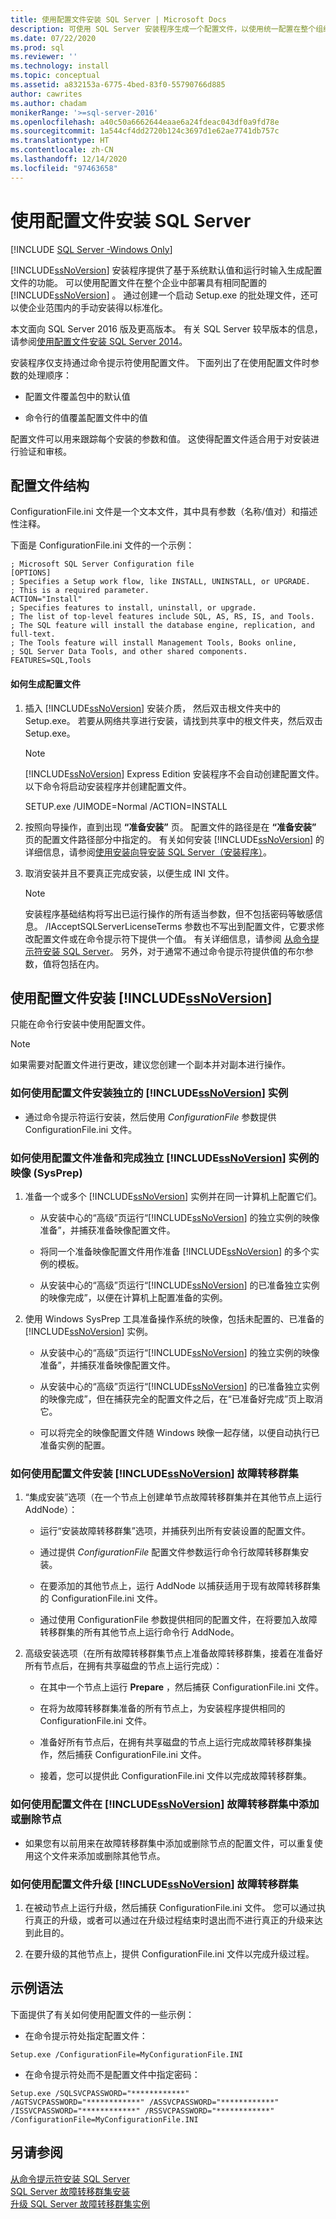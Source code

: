 ```yaml
---
title: 使用配置文件安装 SQL Server | Microsoft Docs
description: 可使用 SQL Server 安装程序生成一个配置文件，以使用统一配置在整个组织中部署 SQL Server。
ms.date: 07/22/2020
ms.prod: sql
ms.reviewer: ''
ms.technology: install
ms.topic: conceptual
ms.assetid: a832153a-6775-4bed-83f0-55790766d885
author: cawrites
ms.author: chadam
monikerRange: '>=sql-server-2016'
ms.openlocfilehash: a40c50a6662644eaae6a24fdeac043df0a9fd78e
ms.sourcegitcommit: 1a544cf4dd2720b124c3697d1e62ae7741db757c
ms.translationtype: HT
ms.contentlocale: zh-CN
ms.lasthandoff: 12/14/2020
ms.locfileid: "97463658"
---
```

# <a name="install-sql-server-using-a-configuration-file"></a>使用配置文件安装 SQL Server

[!INCLUDE [SQL Server -Windows Only](../../includes/applies-to-version/sql-windows-only.md)]
 
[!INCLUDE[ssNoVersion](../../includes/ssnoversion-md.md)] 安装程序提供了基于系统默认值和运行时输入生成配置文件的功能。 可以使用配置文件在整个企业中部署具有相同配置的 [!INCLUDE[ssNoVersion](../../includes/ssnoversion-md.md)] 。 通过创建一个启动 Setup.exe 的批处理文件，还可以使企业范围内的手动安装得以标准化。 
 
本文面向 SQL Server 2016 版及更高版本。 有关 SQL Server 较早版本的信息，请参阅[使用配置文件安装 SQL Server 2014](/previous-versions/sql/2014/database-engine/install-windows/install-sql-server-using-a-configuration-file?view=sql-server-2014&preserve-view=true)。
 
安装程序仅支持通过命令提示符使用配置文件。 下面列出了在使用配置文件时参数的处理顺序：  
  
-  配置文件覆盖包中的默认值  
  
-   命令行的值覆盖配置文件中的值  
  
 配置文件可以用来跟踪每个安装的参数和值。 这使得配置文件适合用于对安装进行验证和审核。 
  
## <a name="configuration-file-structure"></a>配置文件结构  
 ConfigurationFile.ini 文件是一个文本文件，其中具有参数（名称/值对）和描述性注释。 
  
 下面是 ConfigurationFile.ini 文件的一个示例：  
  
```  
; Microsoft SQL Server Configuration file  
[OPTIONS]  
; Specifies a Setup work flow, like INSTALL, UNINSTALL, or UPGRADE.  
; This is a required parameter.  
ACTION="Install"  
; Specifies features to install, uninstall, or upgrade.  
; The list of top-level features include SQL, AS, RS, IS, and Tools.  
; The SQL feature will install the database engine, replication, and full-text.  
; The Tools feature will install Management Tools, Books online,   
; SQL Server Data Tools, and other shared components.  
FEATURES=SQL,Tools  
```  
  
#### <a name="how-to-generate-a-configuration-file"></a>如何生成配置文件  
  
1. 插入 [!INCLUDE[ssNoVersion](../../includes/ssnoversion-md.md)] 安装介质， 然后双击根文件夹中的 Setup.exe。 若要从网络共享进行安装，请找到共享中的根文件夹，然后双击 Setup.exe。 
  
    > [!NOTE]  
    >  [!INCLUDE[ssNoVersion](../../includes/ssnoversion-md.md)] Express Edition 安装程序不会自动创建配置文件。 以下命令将启动安装程序并创建配置文件。 
    >   
    >  SETUP.exe /UIMODE=Normal /ACTION=INSTALL  
  
2. 按照向导操作，直到出现 **“准备安装”** 页。 配置文件的路径是在 **“准备安装”** 页的配置文件路径部分中指定的。 有关如何安装 [!INCLUDE[ssNoVersion](../../includes/ssnoversion-md.md)] 的详细信息，请参阅[使用安装向导安装 SQL Server（安装程序）](../../database-engine/install-windows/install-sql-server-from-the-installation-wizard-setup.md)。 
  
3. 取消安装并且不要真正完成安装，以便生成 INI 文件。 
  
    > [!NOTE]  
    >  安装程序基础结构将写出已运行操作的所有适当参数，但不包括密码等敏感信息。 /IAcceptSQLServerLicenseTerms 参数也不写出到配置文件，它要求修改配置文件或在命令提示符下提供一个值。 有关详细信息，请参阅 [从命令提示符安装 SQL Server](./install-sql-server-from-the-command-prompt.md)。 另外，对于通常不通过命令提示符提供值的布尔参数，值将包括在内。 
  
## <a name="using-the-configuration-file-to-install-ssnoversion"></a>使用配置文件安装 [!INCLUDE[ssNoVersion](../../includes/ssnoversion-md.md)]  

只能在命令行安装中使用配置文件。 
  
> [!NOTE]  
> 如果需要对配置文件进行更改，建议您创建一个副本并对副本进行操作。 
  
### <a name="how-to-use-a-configuration-file-to-install-a-stand-alone-ssnoversion-instance"></a>如何使用配置文件安装独立的 [!INCLUDE[ssNoVersion](../../includes/ssnoversion-md.md)] 实例  
  
-   通过命令提示符运行安装，然后使用 *ConfigurationFile* 参数提供 ConfigurationFile.ini 文件。 
  
### <a name="how-to-use-a-configuration-file-to-prepare-and-complete-an-image-of-a-stand-alone-ssnoversion-instance-sysprep"></a>如何使用配置文件准备和完成独立 [!INCLUDE[ssNoVersion](../../includes/ssnoversion-md.md)] 实例的映像 (SysPrep)  
  
1. 准备一个或多个 [!INCLUDE[ssNoVersion](../../includes/ssnoversion-md.md)] 实例并在同一计算机上配置它们。 
  
    - 从安装中心的“高级”页运行“[!INCLUDE[ssNoVersion](../../includes/ssnoversion-md.md)] 的独立实例的映像准备”，并捕获准备映像配置文件。 
  
    - 将同一个准备映像配置文件用作准备 [!INCLUDE[ssNoVersion](../../includes/ssnoversion-md.md)] 的多个实例的模板。 
  
    - 从安装中心的“高级”页运行“[!INCLUDE[ssNoVersion](../../includes/ssnoversion-md.md)] 的已准备独立实例的映像完成”，以便在计算机上配置准备的实例。 
  
2. 使用 Windows SysPrep 工具准备操作系统的映像，包括未配置的、已准备的 [!INCLUDE[ssNoVersion](../../includes/ssnoversion-md.md)] 实例。 
  
    -   从安装中心的“高级”页运行“[!INCLUDE[ssNoVersion](../../includes/ssnoversion-md.md)] 的独立实例的映像准备”，并捕获准备映像配置文件。 
  
    -   从安装中心的“高级”页运行“[!INCLUDE[ssNoVersion](../../includes/ssnoversion-md.md)] 的已准备独立实例的映像完成”，但在捕获完全的配置文件之后，在“已准备好完成”页上取消它。 
  
    -   可以将完全的映像配置文件随 Windows 映像一起存储，以便自动执行已准备实例的配置。 
  
### <a name="how-to-install-a-ssnoversion-failover-cluster-using-the-configuration-file"></a>如何使用配置文件安装 [!INCLUDE[ssNoVersion](../../includes/ssnoversion-md.md)] 故障转移群集  
  
1. “集成安装”选项（在一个节点上创建单节点故障转移群集并在其他节点上运行 AddNode）：  
  
    -   运行“安装故障转移群集”选项，并捕获列出所有安装设置的配置文件。 
  
    -   通过提供 *ConfigurationFile* 配置文件参数运行命令行故障转移群集安装。 
  
    -   在要添加的其他节点上，运行 AddNode 以捕获适用于现有故障转移群集的 ConfigurationFile.ini 文件。 
  
    -   通过使用 ConfigurationFile 参数提供相同的配置文件，在将要加入故障转移群集的所有其他节点上运行命令行 AddNode。 
  
2. 高级安装选项（在所有故障转移群集节点上准备故障转移群集，接着在准备好所有节点后，在拥有共享磁盘的节点上运行完成）：  
  
    -   在其中一个节点上运行 **Prepare** ，然后捕获 ConfigurationFile.ini 文件。 
  
    -   在将为故障转移群集准备的所有节点上，为安装程序提供相同的 ConfigurationFile.ini 文件。 
  
    -   准备好所有节点后，在拥有共享磁盘的节点上运行完成故障转移群集操作，然后捕获 ConfigurationFile.ini 文件。 
  
    -   接着，您可以提供此 ConfigurationFile.ini 文件以完成故障转移群集。 
  
### <a name="how-to-add-or-remove-a-node-to-a-ssnoversion-failover-cluster-using-the-configuration-file"></a>如何使用配置文件在 [!INCLUDE[ssNoVersion](../../includes/ssnoversion-md.md)] 故障转移群集中添加或删除节点  
  
-   如果您有以前用来在故障转移群集中添加或删除节点的配置文件，可以重复使用这个文件来添加或删除其他节点。 
  
### <a name="how-to-upgrade-a-ssnoversion-failover-cluster-using-the-configuration-file"></a>如何使用配置文件升级 [!INCLUDE[ssNoVersion](../../includes/ssnoversion-md.md)] 故障转移群集  
  
1. 在被动节点上运行升级，然后捕获 ConfigurationFile.ini 文件。 您可以通过执行真正的升级，或者可以通过在升级过程结束时退出而不进行真正的升级来达到此目的。 
  
2. 在要升级的其他节点上，提供 ConfigurationFile.ini 文件以完成升级过程。 
  
## <a name="sample-syntax"></a>示例语法  
 下面提供了有关如何使用配置文件的一些示例：  
  
-   在命令提示符处指定配置文件：  
  
```  
Setup.exe /ConfigurationFile=MyConfigurationFile.INI  
```  
  
-   在命令提示符处而不是配置文件中指定密码：  
  
```  
Setup.exe /SQLSVCPASSWORD="************" /AGTSVCPASSWORD="************" /ASSVCPASSWORD="************" /ISSVCPASSWORD="************" /RSSVCPASSWORD="************" /ConfigurationFile=MyConfigurationFile.INI  
```  
  
## <a name="see-also"></a>另请参阅  
 [从命令提示符安装 SQL Server](./install-sql-server-from-the-command-prompt.md)   
 [SQL Server 故障转移群集安装](../../sql-server/failover-clusters/install/sql-server-failover-cluster-installation.md)   
 [升级 SQL Server 故障转移群集实例](../../sql-server/failover-clusters/windows/upgrade-a-sql-server-failover-cluster-instance.md)  
  
